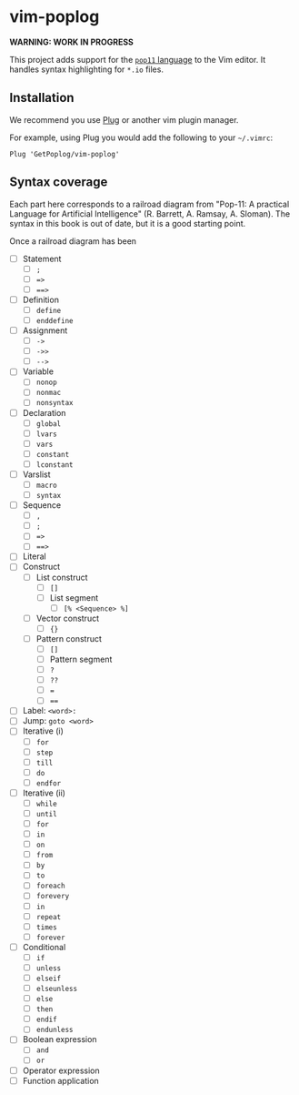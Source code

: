 # vim-poplog

**WARNING: WORK IN PROGRESS**

This project adds support for the [`pop11` language](https://getpoplog.github.io/)
to the Vim editor. It handles syntax highlighting for `*.io` files.

## Installation
We recommend you use [Plug](https://github.com/junegunn/vim-plug) or another vim
plugin manager.

For example, using Plug you would add the following to your `~/.vimrc`:
```vim
Plug 'GetPoplog/vim-poplog'
```

## Syntax coverage
Each part here corresponds to a railroad diagram from "Pop-11: A practical Language for Artificial Intelligence" (R. Barrett, A. Ramsay, A. Sloman).
The syntax in this book is out of date, but it is a good starting point.

Once a railroad diagram has been 
- [ ] Statement
  - [ ] `;`
  - [ ] `=>`
  - [ ] `==>`
- [ ] Definition
  - [ ] `define`
  - [ ] `enddefine`
- [ ] Assignment
  - [ ]  `->`
  - [ ]  `->>`
  - [ ]  `-->`
- [ ] Variable
  - [ ] `nonop`
  - [ ] `nonmac`
  - [ ] `nonsyntax`
- [ ] Declaration
  - [ ] `global`
  - [ ] `lvars`
  - [ ] `vars`
  - [ ] `constant`
  - [ ] `lconstant`
- [ ] Varslist
  - [ ] `macro`
  - [ ] `syntax`
- [ ] Sequence
  - [ ] `,`
  - [ ] `;`
  - [ ] `=>`
  - [ ] `==>`
- [ ] Literal
- [ ] Construct
  - [ ] List construct 
    - [ ] `[]`
    - [ ] List segment
      - [ ] `[% <Sequence> %]`
  - [ ] Vector construct
    - [ ] `{}`
  - [ ] Pattern construct
    - [ ]  `[]`
    - [ ] Pattern segment
    - [ ] `?`
    - [ ] `??`
    - [ ] `=`
    - [ ] `==`
- [ ] Label: `<word>:`
- [ ] Jump: `goto <word>`
- [ ] Iterative (i)
  - [ ] `for`
  - [ ] `step`
  - [ ] `till`
  - [ ] `do`
  - [ ] `endfor`
- [ ] Iterative (ii)
  - [ ] `while`
  - [ ] `until`
  - [ ] `for`
  - [ ] `in`
  - [ ] `on`
  - [ ] `from`
  - [ ] `by`
  - [ ] `to`
  - [ ] `foreach`
  - [ ] `forevery`
  - [ ] `in`
  - [ ] `repeat`
  - [ ] `times`
  - [ ] `forever`
- [ ] Conditional
  - [ ] `if`
  - [ ] `unless`
  - [ ] `elseif`
  - [ ] `elseunless`
  - [ ] `else`
  - [ ] `then`
  - [ ] `endif`
  - [ ] `endunless`
- [ ] Boolean expression
  - [ ] `and`
  - [ ] `or`
- [ ] Operator expression
- [ ] Function application
